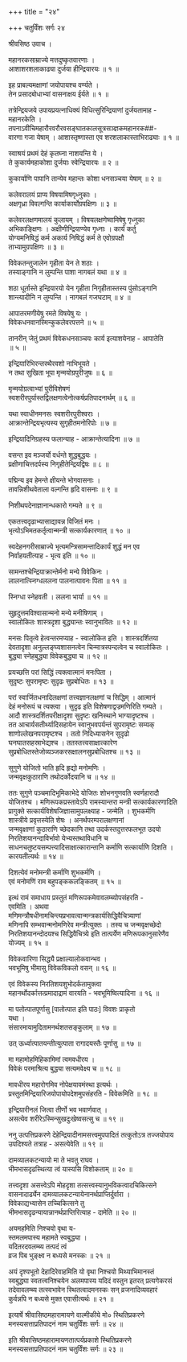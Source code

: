 +++
title = "२४"

+++
चतुर्विंशः सर्गः २४   
  
श्रीवसिष्ठ उवाच ।  
  
महानरकसाम्राज्ये मत्तदुष्कृतवारणाः ।  
आशाशरशलाकाढ्या दुर्जया हीन्द्रियारयः ॥ १ ॥  
  
इह प्राबल्यमक्षाणां जयोपायश्च वर्ण्यते ।  
तेन प्रसादबोधाभ्यां वासनाक्षय ईर्यते ॥ १ ॥  
  
तत्रेन्द्रियजये उपायप्रयत्नाधिक्यं विधित्सुरिन्द्रियाणां दुर्जयतामाह -   
महानरकेति ।   
तपनाऽवीचिमहारौरवरौरवसङ्घातकालसूत्रसञ्ज्ञकमहानरक##-  
वारणा गजा येषाम् । आशास्तृष्णास्ता एव शरशलाकास्ताभिराढ्याः ॥ १ ॥  
  
स्वाश्रयं प्रथमं देहं कृतघ्ना नाशयन्ति ये ।  
ते कुकार्यमहाकोशा दुर्जयाः स्वेन्द्रियारयः ॥ २ ॥  
  
कुकार्याणि पापानि तान्येव महान्तः कोशा धनसञ्चया येषाम् ॥ २ ॥  
  
कलेवरालयं प्राप्य विषयामिषगृध्नुकाः ।  
अक्षगृध्रा विवल्गन्ति कार्याकार्योग्रपक्षिणः ॥ ३ ॥  
  
कलेवरलक्षणमालयं कुलायम् । विषयलक्षणेष्वामिषेषु गृध्नुका   
अभिकाङ्क्षिणः । अक्षीणीन्द्रियाण्येव गृध्नाः । कार्यं कर्तु   
योग्यमनिषिद्धं कर्म अकार्य निषिद्धं कर्म ते एवोग्रपक्षौ   
ताभ्यामुग्रपक्षिणः ॥ ३ ॥  
  
विवेकतन्तुजालेन गृहीता येन ते शठाः ।  
तस्याङ्गानि न लुम्पन्ति पाशा नागबलं यथा ॥ ४ ॥  
  
शठा धूर्तास्ते इन्द्रियारयो येन गृहीता निगृहीतास्तस्य पुंसोऽङ्गानि   
शान्त्यादीनि न लुम्पन्ति । नागबलं गजघटाम् ॥ ४ ॥  
  
आपातरमणीयेषु रमते विषयेषु यः ।  
विवेकधनवानस्मिन्कुकलेवरपत्तने ॥ ५ ॥  
  
तानरीन् जेतुं प्रथमं विवेकधनसञ्चयः कार्य इत्याशयेनाह - आपातेति   
॥ ५ ॥  
  
इन्द्रियारिभिरन्तस्थैरवशो नाभिभूयते ।  
न तथा सुखिता भूपा मृन्मयोग्रपुरीजुषः ॥ ६ ॥  
  
मृन्मयोग्रत्वाभ्यां पुरीविशेषणं   
स्वशरीरपुर्यास्तद्विलक्षणत्वेनोत्कर्षप्रतिपादनार्थम् ॥ ६ ॥  
  
यथा स्वाधीनमनसः स्वशरीरपुरीश्वराः ।  
आक्रान्तेन्द्रियभृत्यस्य सुगृहीतमनोरिपोः ॥ ७ ॥  
  
इन्द्रियादिनिग्रहस्य फलान्याह - आक्रान्तेत्यादिना ॥ ७ ॥  
  
वसन्त इव मञ्जर्यो वर्धन्ते शुद्धबुद्धयः ।  
प्रक्षीणाचित्तदर्पस्य निगृहीतेन्द्रियद्विषः ॥ ८ ॥  
  
पद्मिन्य इव हेमन्ते क्षीयन्ते भोगवासनाः ।  
तावन्निशीथवेताला वल्गन्ति हृदि वासनाः ॥ ९ ॥  
  
निशीथपदेनाज्ञानान्धकारो गम्यते ॥ ९ ॥  
  
एकतत्त्वदृढाभ्यासाद्यावन्न विजितं मनः ।  
भृत्योऽभिमतकर्तृत्वान्मन्त्री सत्कार्यकारणात् ॥ १० ॥  
  
स्वदेहनगरीसाम्राज्ये भृत्यमन्त्रिसामन्तादिकार्यं शुद्धं मन एव   
निर्वाहयतीत्याह - भृत्य इति ॥ १० ॥  
  
सामन्तश्चेन्द्रियाक्रान्तेर्मनो मन्ये विवेकिनः ।  
लालनात्स्निग्धललना पालनात्पावनः पिता ॥ ११ ॥  
  
स्निग्धा स्नेहवती । ललना भार्या ॥ ११ ॥  
  
सुहृदुत्तमविश्वासान्मनो मन्ये मनीषिणाम् ।  
स्वालोकितः शास्त्रदृशा बुद्ध्यान्तः स्वानुभावितः ॥ १२ ॥  
  
मनसः पितृत्वे हेत्वन्तरमप्याह - स्वालोकित इति । शास्त्रदर्शितया   
देवतादृशा अनुल्लङ्घ्यशासनत्वेन चिन्मात्रस्पन्दत्वेन च स्वालोकितः ।   
बुद्ध्या स्नेहबुद्ध्या विवेकबुद्ध्या च ॥ १२ ॥  
  
प्रयच्छत्ति परां सिद्धिं त्यक्त्वात्मानं मनःपिता ।  
सुदृष्टः सुपरामृष्टः सुदृढः सुप्रबोधितः ॥ १३ ॥  
  
परां स्वार्जितधनादिलक्षणां तत्त्वज्ञानलक्षणां च सिद्धिम् । आत्मानं   
देहं मनोरूपं च त्यक्त्वा । सुदृढ इति विशेषणाद्वज्रमणिरिति गम्यते ।   
आदौ शास्त्रदर्शितपरीक्षादृशा सुदृष्टः खनिस्थाने भाग्यादृष्टश्च ।   
तत आचार्यसतीर्थ्यादिसहायेन स्वानुभवपर्यन्तं सुपरामृष्टः सम्यक्   
शाणोल्लेखनपरामृष्टश्च । ततो निदिध्यासनेन सुदृढो   
घनघातसहस्राभेद्यश्च । ततस्तत्त्वसाक्षात्कारेण   
सुप्रबोधितस्तेजोव्यञ्जकरसक्षालनसुप्रबोधितश्च ॥ १३ ॥  
  
सुगुणे योजितो भाति हृदि हृद्यो मनोमणिः ।  
जन्मवृक्षकुठाराणि तथोदर्कोदयानि च ॥ १४ ॥  
  
ततः सुगुणे पञ्चमादिभूमिकाभेदे योजितः शोभनगुणवति स्वर्णहारादौ   
योजितश्च । मणिरूपकप्रस्तावेऽपि रामस्यान्तरा मन्त्री सत्कार्यकारणादिति   
प्रागुक्ते सत्कार्यविशेषजिज्ञासामुपलक्ष्याह - जन्मेति । शुभकर्मणि   
शास्त्रीये प्रवृत्तस्येति शेषः । अनर्थपरम्परालक्षणानां   
जन्मवृक्षाणां कुठाराणि च्छेदकानि तथा उदर्कस्तदुत्तरफलभूत उदयो   
निरतिशयानन्दाविर्भावो येभ्यस्तथाविधानि च   
साधनचतुष्टयसम्पत्त्यादिसाक्षात्कारान्तानि कर्माणि सत्कार्याणि दिशति ।   
कारयतीत्यर्थः ॥ १४ ॥  
  
दिशत्येवं मनोमन्त्री कर्माणि शुभकर्मणि ।  
एवं मनोमणिं राम बहुपङ्ककलङ्कितम् ॥ १५ ॥  
  
इत्थं रामं समाधाय प्रस्तुतं मणिरूपकमेवावलम्ब्योपसंहरति -   
एवमिति । अथवा   
मणिमन्त्रौषधीनामचिन्त्यप्रभावत्वान्मन्त्रकार्यसिद्धिवैचित्र्याणां   
मणिनापि सम्भवान्मनोमणिरेव मन्त्रीत्युक्तः । तस्य च जन्मवृक्षच्छेदो   
निरतिशयानन्दोदयश्च सिद्धिवैचित्र्ये इति तात्पर्येण मणिरूपकानुसारेणैव   
योज्यम् ॥ १५ ॥  
  
विवेकवारिणा सिद्ध्यै प्रक्षाल्यालोकवान्भव ।  
भवभूमिषु भीमासु विवेकविकलो वसन् ॥ १६ ॥  
  
एवं विवेकस्य निरतिशयशुभोदर्कतामुक्त्वा   
महानर्थोदर्कात्तत्प्रमादाद्रामं वारयति - भवभूमिष्वित्यादिना ॥ १६ ॥  
  
मा पतोत्पातपूर्णासु [पातोत्पात इति पाठः] विवशः प्राकृतो   
यथा ।  
संसारमायामुदितामनर्थशतसङ्कुलाम् ॥ १७ ॥  
  
उत् ऊर्ध्वात्पातयन्तीत्युत्पाता रागादयस्तैः पूर्णासु ॥ १७ ॥  
  
मा महामोहमिहिकामिमां त्वमवधीरय ।  
विवेकं परमाश्रित्य बुद्ध्या सत्यमवेक्ष्य च ॥ १८ ॥  
  
मावधीरय महारोगमिव नोपेक्षयावमंस्था इत्यर्थः ।   
प्रस्तुतमिन्द्रियारिजयोपायोपदेशमुपसंहरति - विवेकमिति ॥ १८ ॥  
  
इन्द्रियारीनलं जित्वा तीर्णो भव भवार्णवात् ।  
असत्येव शरीरेऽस्मिन्सुखदुःखेष्वसत्सु च ॥ १९ ॥  
  
ननु उत्पत्तिप्रकरणे देहेन्द्रियादीनामसत्त्वमुपपादितं तत्कुतोऽत्र तज्जयोपाय   
उपदिश्यते तत्राह - असत्येवेति ॥ १९ ॥  
  
दामव्यालकटन्यायो मा ते भवतु राघव ।  
भीमभासदृढस्थित्या त्वं यास्यसि विशोकताम् ॥ २० ॥  
  
तत्त्वदृशा असत्त्वेऽपि मोहदृशा तत्सत्त्वस्यानुभविकत्वादचिकित्सने   
वासनादार्ढ्येन दामव्यालकटन्यायेनानर्थप्राप्तिर्दुर्वारा ।   
विवेकाद्यभ्यासेन तच्चिकित्सने तु   
भीमभासदृढन्यायान्नानर्थप्राप्तिरित्याह - दामेति ॥ २० ॥  
  
अयमहमिति निश्चयो वृथा य-  
स्तमलमपास्य महामते स्वबुद्ध्या ।  
यदितरदवलम्ब्य तत्पदं त्वं  
व्रज पिब भुङ्क्ष्व न बध्यसे मनस्कः ॥ २१ ॥  
  
अयं दृश्यभूतो देहादिरेवाहमिति यो वृथा निश्चयो मिथ्याभिमानस्तं   
स्वबुद्ध्या स्वतत्त्वनिश्चयेन अलमपास्य यदिदं वस्तुन इतरत् प्रत्यगेकरसं   
तदेवावलम्ब्य तत्स्वभावेन स्थितत्वादमनस्कः सन् व्रजनादिव्यवहारं   
कुर्वन्नपि न बध्यसे मुक्त एवासीत्यर्थः ॥ २१ ॥  
  
इत्यार्षे श्रीवासिष्ठमहारामायणे वाल्मीकीये मो० स्थितिप्रकरणे   
मनस्यसत्ताप्रतिपादनं नाम चतुर्विंशः सर्गः ॥ २४ ॥  
  
इति श्रीवासिष्ठमहारामायणतात्पर्यप्रकाशे स्थितिप्रकरणे   
मनस्यसत्ताप्रतिपादनं नाम चतुर्विंशः सर्गः ॥ २३ ॥  
  
  